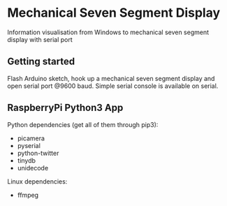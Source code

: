 # Mechanical Seven Segment Display
Information visualisation from Windows to mechanical seven segment display with serial port

## Getting started
Flash Arduino sketch, hook up a mechanical seven segment display and open serial port @9600 baud.
Simple serial console is available on serial.

## RaspberryPi Python3 App

Python dependencies (get all of them through pip3):
 - picamera
 - pyserial
 - python-twitter
 - tinydb
 - unidecode

 Linux dependencies:
  - ffmpeg

